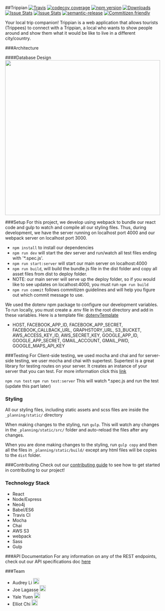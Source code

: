 ##Trippian 
[![Travis](https://img.shields.io/travis/rust-lang/rust.svg?style=flat-square)](https://travis-ci.org/vidaaudrey/trippian)
[![codecov coverage](https://img.shields.io/codecov/c/github/vidaaudrey/trippian/develop.svg?style=flat-square)](https://codecov.io/github/vidaaudrey/trippian?branch=develop)
[![npm version](https://badge.fury.io/js/trippian.svg)](https://badge.fury.io/js/trippian)
[![Downloads](http://img.shields.io/npm/dm/trippian.svg?style=flat-square)](https://npmjs.org/package/trippian)
[![Issue Stats](http://issuestats.com/github/trippian/trippian/badge/pr)](http://issuestats.com/github/trippian/trippian)
[![Issue Stats](http://issuestats.com/github/trippian/trippian/badge/issue)](http://issuestats.com/github/trippian/trippian)
[![semantic-release](https://img.shields.io/badge/%20%20%F0%9F%93%A6%F0%9F%9A%80-semantic--release-e10079.svg?style=flat-square)](https://github.com/semantic-release/semantic-release)
[![Commitizen friendly](https://img.shields.io/badge/commitizen-friendly-brightgreen.svg?style=flat-square)](http://commitizen.github.io/cz-cli/)

Your local trip companion! Trippian is a web application that allows tourists (Trippees) to connect with a Trippian, a local who wants to show people around and show them what it would be like to live in a different city/country.

###Architecture

####Database Design
<img src="https://s3-us-west-1.amazonaws.com/trippian/Trippian+Database+Schema.png" width="500">

###Setup
For this project, we develop using webpack to bundle our react code and gulp to watch and compile all our styling files. Thus, during development, we have the server running on localhost port 4000 and our webpack server on localhost port 3000.

- `npm install` to install our dependencies
- `npm run dev` will start the dev server and run/watch all test files ending with '*.spec.js'.
- `npm run start:server` will start our main server on localhost:4000
- `npm run build`, will build the bundle.js file in the dist folder and copy all asset files from dist to deploy folder. 
- NOTE: our main server will serve up the deploy folder, so if you would like to see updates on localhost:4000, you must run `npm run build`
- `npm run commit` follows commitizen guidelines and will help you figure out which commit message to use.

We used the dotenv npm package to configure our development variables. To run locally, you must create a .env file in the root directory and add in these variables. Here is a template file: [dotenvTemplate](https://github.com/trippian/trippian/blob/master/dotenvTemplate)

- HOST, FACEBOOK_APP_ID, FACEBOOK_APP_SECRET, FACEBOOK_CALLBACK_URL, GRAPHSTORY_URL, S3_BUCKET, AWS_ACCESS_KEY_ID, AWS_SECRET_KEY, GOOGLE_APP_ID, GOOGLE_APP_SECRET, GMAIL_ACCOUNT, GMAIL_PWD, GOOGLE_MAPS_API_KEY

###Testing
For Client-side testing, we used mocha and chai and for server-side testing, we user mocha and chai with supertest. Supertest is a great library for testing routes on your server. It creates an instance of your server that you can test. For more information click this [link](https://github.com/visionmedia/supertest)

`npm run test`
`npm run test:server`
This will watch *.spec.js and run the test (update this part later)

### Styling
All our styling files, including static assets and scss files are inside the `_planning/static/` directory

When making changes to the styling, run `gulp`. This will watch any changes in the `_planning/static/src/` folder and auto-reload the files after any changes.

When you are done making changes to the styling, run `gulp copy` and then all the files in `_planning/static/build/` except any html files will be copies to the `dist` folder.

###Contributing
Check out our [contributing guide](https://github.com/trippian/trippian/blob/master/CONTRIBUTING.md) to see how to get started in contributing to our project!

### Technology Stack
- React
- Node/Express
- Neo4j
- Babel/ES6
- Travis CI
- Mocha
- Chai
- AWS S3
- webpack
- Sass
- Gulp

###API Documentation
For any information on any of the REST endpoints, check out our API specifications doc [here](https://github.com/trippian/trippian/wiki/APISpec)

###Team
- Audrey Li [<img src="http://cdn.flaticon.com/png/256/25231.png" width=20>](https://github.com/vidaaudrey)
- Joe Lagasse [<img src="http://cdn.flaticon.com/png/256/25231.png" width=20>](https://github.com/jlag34)
- Yale Yuen [<img src="http://cdn.flaticon.com/png/256/25231.png" width=20>](https://github.com/ycube)
- Elliot Chi [<img src="http://cdn.flaticon.com/png/256/25231.png" width=20>](https://github.com/elliotschi)
